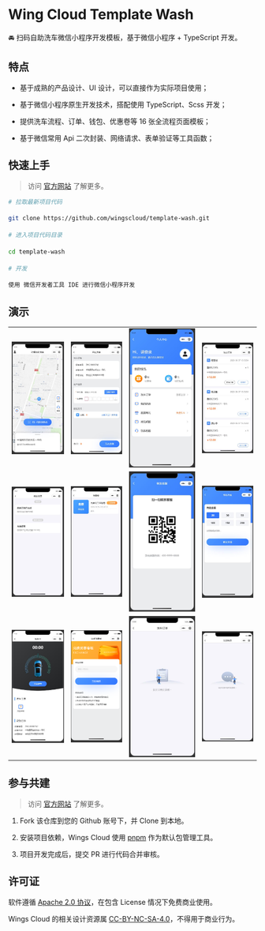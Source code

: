 # Wing Cloud Template Wash

🚘 扫码自助洗车微信小程序开发模板，基于微信小程序 + TypeScript 开发。

## 特点

- 基于成熟的产品设计、UI 设计，可以直接作为实际项目使用；

- 基于微信小程序原生开发技术，搭配使用 TypeScript、Scss 开发；

- 提供洗车流程、订单、钱包、优惠卷等 16 张全流程页面模板；

- 基于微信常用 Api 二次封装、网络请求、表单验证等工具函数；

## 快速上手

> 访问 [官方网站](https://wingscloud.kaivanwong.me) 了解更多。

```sh
# 拉取最新项目代码

git clone https://github.com/wingscloud/template-wash.git

# 进入项目代码目录

cd template-wash

# 开发

使用 微信开发者工具 IDE 进行微信小程序开发
```

## 演示

<table>
	<tr>
		<td><img width="100%" src="https://github.com/wingscloud/assets/blob/main/packages/assets/template-wash/home.jpg?raw=true" /></td>
		<td><img width="100%" src="https://github.com/wingscloud/assets/blob/main/packages/assets/template-wash/submit.jpg?raw=true" /></td>
		<td><img width="100%" src="https://github.com/wingscloud/assets/blob/main/packages/assets/template-wash/mine.jpg?raw=true" /></td>
		<td><img width="100%" src="https://github.com/wingscloud/assets/blob/main/packages/assets/template-wash/order.jpg?raw=true" /></td>
	</tr>
	<tr>
		<td><img width="100%" src="https://github.com/wingscloud/assets/blob/main/packages/assets/template-wash/message.jpg?raw=true" /></td>
		<td><img width="100%" src="https://github.com/wingscloud/assets/blob/main/packages/assets/template-wash/discount.jpg?raw=true" /></td>
		<td><img width="100%" src="https://github.com/wingscloud/assets/blob/main/packages/assets/template-wash/service.jpg?raw=true" /></td>
		<td><img width="100%" src="https://github.com/wingscloud/assets/blob/main/packages/assets/template-wash/pay.jpg?raw=true" /></td>
	</tr>
	<tr>
		<td><img width="100%" src="https://github.com/wingscloud/assets/blob/main/packages/assets/template-wash/wash.jpg?raw=true" /></td>
		<td><img width="100%" src="https://github.com/wingscloud/assets/blob/main/packages/assets/template-wash/discount-exchange.jpg?raw=true" /></td>
		<td><img width="100%" src="https://github.com/wingscloud/assets/blob/main/packages/assets/template-wash/no-order.jpg?raw=true" /></td>
		<td><img width="100%" src="https://github.com/wingscloud/assets/blob/main/packages/assets/template-wash/no-message.jpg?raw=true" /></td>
	</tr>
</table>

## 参与共建

> 访问 [官方网站](https://wingscloud.kaivanwong.me) 了解更多。

1. Fork 该仓库到您的 Github 账号下，并 Clone 到本地。

2. 安装项目依赖，Wings Cloud 使用 [pnpm](https://pnpm.io/) 作为默认包管理工具。

3. 项目开发完成后，提交 PR 进行代码合并审核。

## 许可证

软件遵循 [Apache 2.0 协议](https://www.apache.org/licenses/LICENSE-2.0)，在包含 License 情况下免费商业使用。

Wings Cloud 的相关设计资源属 [CC-BY-NC-SA-4.0](https://creativecommons.org/licenses/by-nd/4.0/)，不得用于商业行为。
